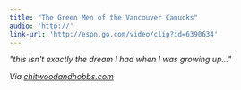```yaml
---
title: "The Green Men of the Vancouver Canucks"
audio: 'http://'
link-url: 'http://espn.go.com/video/clip?id=6390634'
---
```

<p><em>"this isn't exactly the dream I had when I was growing up..."</em></p>
<p><em>Via <a href="http://chitwoodandhobbs.com/post/4778425678/e60-green-men" title="" target="">chitwoodandhobbs.com</a></em></p>
